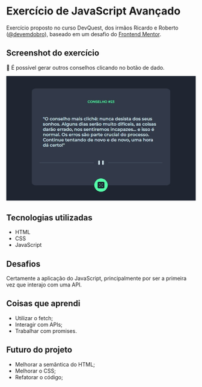 # Exercício de JavaScript Avançado

Exercício proposto no curso DevQuest, dos irmãos Ricardo e Roberto (<a href="https://www.instagram.com/devemdobro" target="_blank">@devemdobro</a>), baseado em um desafio do <a href="https://www.frontendmentor.io/" target="_blank">Frontend Mentor</a>.

## Screenshot do exercício

:game_die: É possível gerar outros conselhos clicando no botão de dado.

<img src="gerador-conselhos.jpg" alt="Screenshot do projeto" width="600"/>

## Tecnologias utilizadas

- HTML
- CSS
- JavaScript

## Desafios
Certamente a aplicação do JavaScript, principalmente por ser a primeira vez que interajo com uma API.

## Coisas que aprendi
- Utilizar o fetch;
- Interagir com APIs;
- Trabalhar com promises.

## Futuro do projeto
- Melhorar a semântica do HTML;
- Melhorar o CSS;
- Refatorar o código;

